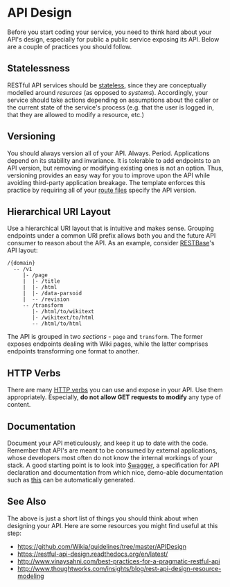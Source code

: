 # API Design

Before you start coding your service, you need to think hard about your API's
design, especially for public a public service exposing its API. Below are a
couple of practices you should follow.

## Statelessness

RESTful API services should be
[stateless](https://en.wikipedia.org/wiki/Service_statelessness_principle), since
they are conceptually modelled around *resurces* (as opposed to *systems*).
Accordingly, your service should take actions depending on assumptions about the
caller or the current state of the service's process (e.g. that the user is
logged in, that they are allowed to modify a resource, etc.)

## Versioning

You should always version all of your API. Always. Period. Applications depend on
its stability and invariance. It is tolerable to add endpoints to an API
version, but removing or modifying existing ones is not an option. Thus,
versioning provides an easy way for you to improve upon the API while avoiding
third-party application breakage. The template enforces this practice by
requiring all of your [route files](../routes/) specify the API version.

## Hierarchical URI Layout

Use a hierarchical URI layout that is intuitive and makes sense. Grouping
endpoints under a common URI prefix allows both you and the future API consumer
to reason about the API. As an example, consider
[RESTBase](https://www.mediawiki.org/wiki/RESTBase)'s API layout:

```
/{domain}
  -- /v1
     |- /page
     |  |- /title
     |  |- /html
     |  |- /data-parsoid
     |  -- /revision
     -- /transform
        |- /html/to/wikitext
        |- /wikitext/to/html
        -- /html/to/html
```

The API is grouped in two *sections* - `page` and `transform`. The former
exposes endpoints dealing with Wiki pages, while the latter comprises endpoints
transforming one format to another.

## HTTP Verbs

There are many [HTTP
verbs](http://www.w3.org/Protocols/rfc2616/rfc2616-sec9.html) you can use and
expose in your API. Use them appropriately. Especially, **do not allow GET
requests to modify** any type of content.

## Documentation

Document your API meticulously, and keep it up to date with the code. Remember
that API's are meant to be consumed by external applications, whose developers
most often do not know the internal workings of your stack. A good starting
point is to look into [Swagger](https://github.com/swagger-api/swagger-spec), a
specification for API declaration and documentation from which nice, demo-able
documentation such as [this](http://rest.wikimedia.org/en.wikipedia.org/v1/?doc)
can be automatically generated.

## See Also

The above is just a short list of things you should think about when designing
your API. Here are some resources you might find useful at this step:

- https://github.com/Wikia/guidelines/tree/master/APIDesign
- https://restful-api-design.readthedocs.org/en/latest/
- http://www.vinaysahni.com/best-practices-for-a-pragmatic-restful-api
- http://www.thoughtworks.com/insights/blog/rest-api-design-resource-modeling

